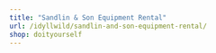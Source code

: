```yaml
---
title: "Sandlin & Son Equipment Rental"
url: /idyllwild/sandlin-and-son-equipment-rental/
shop: doityourself
---
```

